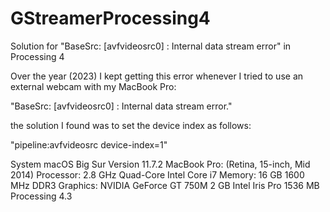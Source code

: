 # GStreamerProcessing4
Solution for "BaseSrc: [avfvideosrc0] : Internal data stream error" in Processing 4

Over the year (2023) I kept getting this error whenever I tried to use an external webcam with my MacBook Pro:

"BaseSrc: [avfvideosrc0] : Internal data stream error."

the solution I found was to set the device index as follows:

"pipeline:avfvideosrc device-index=1"


System
macOS Big Sur
Version 11.7.2
MacBook Pro: (Retina, 15-inch, Mid 2014)
Processor: 2.8 GHz Quad-Core Intel Core i7
Memory: 16 GB 1600 MHz DDR3
Graphics: NVIDIA GeForce GT 750M 2 GB Intel Iris Pro 1536 MB
Processing 4.3
